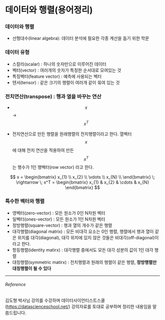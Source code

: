 <script> MathJax.Hub.Queue(["Typeset",MathJax.Hub]); </script>

# 데이터와 행렬(용어정리)

### 데이터와 행렬

- 선형대수(linear algebra): 데이터 분석에 필요한 각종 계산을 돕기 위한 학문

### 데이터 유형

- 스칼라(scalar) : 하나의 숫자만으로 이루어진 데이터
- 벡터(vector) : 여러개의 숫자가 특정한 순서대로 모여있는 것
- 특징벡터(feature vector) : 예측에 사용되는 벡터
- 텐서(tensor) : 같은 크기의 행렬이 여러개 같이 묶여 있는 것

### 전치연산(transpose) : 행과 열을 바꾸는 연산

- $$x$$ -> $$x^T$$ 

- 전치연산으로 만든 행렬을 원래행렬의 전치행렬이라고 한다. 열벡터 $$x$$ 에 대해 전치 연산을 적용하여 만든 $$x^T$$ 는 행수가 1인 행벡터(row vector) 라고 한다.

$$
x = 
\begin{bmatrix}
x_{1} \\
x_{2} \\
\vdots \\
x_{N} \\
\end{bmatrix}
\; \rightarrow \;
x^T = 
\begin{bmatrix}
x_{1} & x_{2} & \cdots & x_{N}
\end{bmatrix}
$$

### 특수한 벡터와 행렬

- 영벡터(zero-vector) : 모든 원소가 0인 N차원 벡터
- 일벡터(ones-vector) : 모든 원소가 1인 N차원 벡터
- 정방행렬(square-vector) : 행과 열의 개수가 같은 행렬
- 대각행렬(diagonal matrix) : 모든 비대각 요소는 0인 행렬, 행렬에서 행과 열이 같은 위치를 대각(diagonal), 대각 위치에 있지 않은 것들은 비대각(off-diagonal)이라고 한다. 
- 항등행렬(identity matirx) : 대각행렬 중에서도 모든 대각 성분의 값이 1인 대각 행렬
- 대칭행렬(symmetric matirx) : 전치행렬과 원래의 행렬이 같은 행렬, **정방행렬만 대칭행렬이 될 수 있다**


___________________________________
###### Reference
김도형 박사님 강의를 수강하며 데이터사이언티스트스쿨(https://datascienceschool.net/) 강의자료를 토대로 공부하며 정리한 내용임을 말씀드립니다. 
